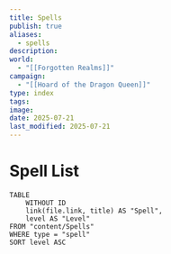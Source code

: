 ```yaml
---
title: Spells
publish: true
aliases:
  - spells
description: 
world:
  - "[[Forgotten Realms]]"
campaign:
  - "[[Hoard of the Dragon Queen]]"
type: index
tags: 
image: 
date: 2025-07-21
last_modified: 2025-07-21
---
```

# Spell List
```dataview
TABLE 
	WITHOUT ID
	link(file.link, title) AS "Spell",
	level AS "Level"
FROM "content/Spells"
WHERE type = "spell"
SORT level ASC
```